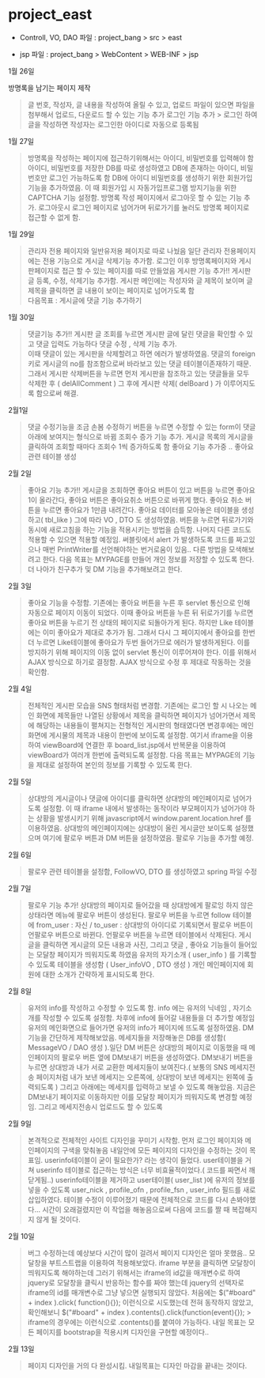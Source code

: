 # project_east

- Controll, VO, DAO 파일 : project_bang > src > east

- jsp 파일 : project_bang > WebContent > WEB-INF > jsp

1월 26일 

방명록을 남기는 페이지 제작
> 글 번호, 작성자, 글 내용을 작성하여 올릴 수 있고, 업로드 파일이 있으면 파일을 첨부해서 업로드, 다운로드 할 수 있는 기능 추가
> 로그인 기능 추가 > 로그인 하여 글을 작성하면 작성자는 로그인한 아이디로 자동으로 등록됨

1월 27일
>방명록을 작성하는 페이지에 접근하기위해서는 아이디, 비밀번호를 입력해야 함
아이디, 비밀번호를 저장한 DB를 따로 생성하였고 DB에 존재하는 아이디, 비밀번호만 로그인 가능하도록 함
DB에 아이디 비밀번호를 생성하기 위한 회원가입 기능을 추가하였음. 이 때 회원가입 시 자동가입프로그램 방지기능을 위한 CAPTCHA 기능 설정함.
방명록 작성 페이지에서 로그아웃 할 수 있는 기능 추가. 로그아웃시 로그인 페이지로 넘어가며 뒤로가기를 눌러도 방명록 페이지로 접근할 수 없게 함.

1월 29일 

>관리자 전용 페이지와 일반유저용 페이지로 따로 나눴음 일단 관리자 전용페이지에는 전용 기능으로 게시글 삭제기능 추가함.
로그인 이후 방명록페이지와 게시판페이지로 접근 할 수 있는 페이지를 따로 만들었음 
게시판 기능 추가!! 
게시판 글 등록, 수정, 삭제기능 추가함. 게시판 메인에는 작성자와 글 제목이 보이며 글 제목을 클릭하면 글 내용이 보이는 페이지로 넘어가도록 함\
다음목표 : 게시글에 댓글 기능 추가하기 

1월 30일 

> 댓글기능 추가!!
 게시판 글 조회를 누르면 게시판 글에 달린 댓글을 확인할 수 있고 댓글 입력도 가능하다
 댓글 수정 , 삭제 기능 추가.  
 이때 댓글이 있는 게시판을 삭제할려고 하면 에러가 발생하였음. 댓글의 foreign키로 게시글의 no를 참조함으로써 바라보고 있는 댓글 테이블이존재하기 때문.
 그래서 게시판 삭제버튼을 누르면 먼저 게시판을 참조하고 있는 댓글들을 모두 삭제한 후 ( delAllComment ) 그 후에 게시판 삭제( delBoard ) 가 이루어지도록 함으로써 해결.
 
 2월1일
 > 댓글 수정기능을 조금 손봄
 > 수정하기 버튼을 누르면 수정할 수 있는 form이 댓글아래에 보여지는 형식으로 바뀜
 > 조회수 증가 기능 추가. 게시글 목록의 게시글을 클릭하여 조회할 때마다 조회수 1씩 증가하도록 함
 > 좋아요 기능 추가중 .. 좋아요 관련 테이블 생성

2월 2일
> 좋아요 기능 추가!!
> 게시글을 조회하면 좋아요 버튼이 있고 버튼을 누르면 좋아요 1이 올라간다, 좋아요 버튼은 좋아요취소 버튼으로 바뀌게 했다. 좋아요 취소 버튼을 누르면 좋아요가 1만큼 내려간다. 좋아요 데이터를 모아놓은 테이블을 생성하고( tbl_like ) 그에 따라 VO , DTO 도 생성하였음.
> 버튼을 누르면 뒤로가기와 동시에 새로고침을 하는 기능을 적용시키는 방법을 습득함. 나머지 다른 코드도 적용할 수 있으면 적용할 예정임.
> 써블릿에서 alert 가 발생하도록 코드를 짜고있으나 매번 PrintWriter를 선언해야하는 번거로움이 있음.. 다른 방법을 모색해보려고 한다.
> 다음 목표는 MYPAGE를 만들어 개인 정보를 저장할 수 있도록 한다. 더 나아가 친구추가 및 DM 기능을 추가해보려고 한다.
 
2월 3일
> 좋아요 기능을 수정함. 기존에는 좋아요 버튼을 누른 후 servlet 통신으로 인해 자동으로 페이지 이동이 되었다. 이때 좋아요 버튼을 누른 뒤 뒤로가기를 누르면 좋아요 버튼을 누르기 전 상태의 페이지로 되돌아가게 된다. 하지만 Like 테이블에는 이미 좋아요가 제대로 추가가 됨. 그래서 다시 그 페이지에서 좋아요를 한번 더 누르면 Like테이블에 좋아요가 두번 들어가므로 에러가 발생하게된다.
> 이를 방지하기 위해 페이지의 이동 없이 servlet 통신이 이루어져야 한다. 이를 위해서 AJAX 방식으로 하기로 결정함. AJAX 방식으로 수정 후 제대로 작동하는 것을 확인함.

2월 4일
> 전체적인 게시판 모습을 SNS 형태처럼 변경함. 기존에는 로그인 할 시 나오는 메인 화면에 제목들만 나열된 상황에서 제목을 클릭하면 페이지가 넘어가면서 제목에 해당하는 내용들이
> 펼쳐지는 전형적인 게시판의 형태였다면  변경후에는 메인화면에 게시물의 제목과 내용이 한번에 보이도록 설정함. 여기서 iframe을 이용하여 viewBoard에 연결한 후 board_list.jsp에서 반복문을
> 이용하여 viewBoard가 여러개 한번에 출력되도록 설정함. 다음 목표는 MYPAGE의 기능을 제대로 설정하여 본인의 정보를 기록할 수 있도록 한다.

2월 5일
> 상대방의 게시글이나 댓글에 아이디를 클릭하면 상대방의 메인페이지로 넘어가도록 설정함. 이 때 iframe 내에서 발생하는 동작이라 부모페이지가 넘어가야 하는 상황을 
발생시키기 위해 javascript에서 window.parent.location.href 를 이용하였음. 상대방의 메인페이지에는 상대방이 올린 게시글만 보이도록 설정했으며 여기에 팔로우 버튼과 DM 버튼을 설정하였음. 팔로우 기능을 추가할 예정.

2월 6일
> 팔로우 관련 테이블을 설정함, FollowVO, DTO 를 생성하였고 spring 파일 수정

2월 7일 
> 팔로우 기능 추가! 상대방의 페이지로 들어갔을 때 상대방에게 팔로잉 하지 않은 상태라면 메뉴에 팔로우 버튼이 생성된다. 팔로우 버튼을 누르면 follow 테이블에 
> from_user : 자신 / to_user : 상대방의 아이디로 기록되면서 팔로우 버튼이 언팔로우 버튼으로 바뀐다. 언팔로우 버튼을 누르면 테이블에서 삭제된다. 
> 게시글을 클릭하면 게시글의 모든 내용과 사진, 그리고 댓글 , 좋아요 기능들이 들어있는 모달창 페이지가 띄워지도록 하였음
> 유저의 자기소개 ( user_info ) 를 기록할 수 있도록 테이블을 생성함 ( User_infoVO , DTO 생성 ) 개인 메인페이지에 회원에 대한 소개가 간략하게 표시되도록 한다.

2월 8일
> 유저의 info를 작성하고 수정할 수 있도록 함. info 에는 유저의 닉네임 , 자기소개를 작성할 수 있도록 설정함. 차후에 info에 들어갈 내용들을 더 추가할 예정임
> 유저의 메인화면으로 들어가면 유저의 info가 페이지에 뜨도록 설정하였음. 
> DM기능을 간단하게 제작해보았음. 메세지들을 저장해놓은 DB를 생성함( MessageVO / DAO 생성 ).일단 DM 버튼은 상대방의 페이지로 이동했을 때 메인페이지의 팔로우 버튼 옆에 DM보내기 버튼을 생성하였다. DM보내기 버튼을 누르면
> 상대방과 내가 서로 교환한 메세지들이 보여진다.( 보통의 SNS 메세지전송 페이지처럼 내가 보낸 메세지는 오른쪽에, 상대방이 보낸 메세지는 왼쪽에 출력되도록 )
> 그리고 아래에는 메세지를 입력하고 보낼 수 있도록 해놓았음. 지금은 DM보내기 페이지로 이동하지만 이를 모달창 페이지가 띄워지도록 변경할 예정임. 그리고 메세지전송시
> 업로드도 할 수 있도록 

2월 9일
>본격적으로 전체적인 사이트 디자인을 꾸미기 시작함. 먼저 로그인 페이지와 메인페이지의 구색을 맞춰놓음
>내일안에 모든 페이지의 디자인을 수정하는 것이 목표임. 
>userinfo테이블이 굳이 필요한가? 라는 생각이 들었다. user테이블을 거쳐 userinfo 테이블로 접근하는 방식은 너무 비효율적이었다.( 코드를 짜면서 깨닫게됨..)
>userinfo테이블을 제거하고 user테이블( user_list )에 유저의 정보를 넣을 수 있도록 user_nick , profile_ofn , profile_fsn , user_info 필드를 새로 
>삽입하였다. 테이블 수정이 이루어졌기 때문에 전체적으로 코드를 다시 손봐야했다... 시간이 오래걸렸지만 이 작업을 해놓음으로써 다음에 코드를 짤 때
>복잡해지지 않게 될 것이다.


2월 10일
> 버그 수정하는데 예상보다 시간이 많이 걸려서 페이지 디자인은 얼마 못했음.. 모달창을 부트스트랩을 이용하여 적용해보았다. iframe 부분을 클릭하면 
> 모달창이 띄워지도록 해야하는데 그러기 위해서는 iframe의 id값을 매개변수로 하여 jquery로 모달창을 클릭시 반응하는 함수를 짜야 했는데
> jquery의 선택자로 iframe의 id를 매개변수로 그냥 넣으면 실행되지 않았다. 처음에는 $("#board" + index ).click( function(){}); 이런식으로 시도했는데
> 전혀 동작하지 않았고, 확인해보니 $("#board" + index ).contents().click(function(event){}); > iframe의 경우에는 이런식으로  .contents()를 붙여야
> 가능하다.
> 내일 목표는 모든 페이지를 bootstrap을 적용시켜 디자인을 구현할 예정이다..

2월 13일
> 페이지 디자인을 거의 다 완성시킴. 내일목표는 디자인 마감을 끝내는 것이다.



